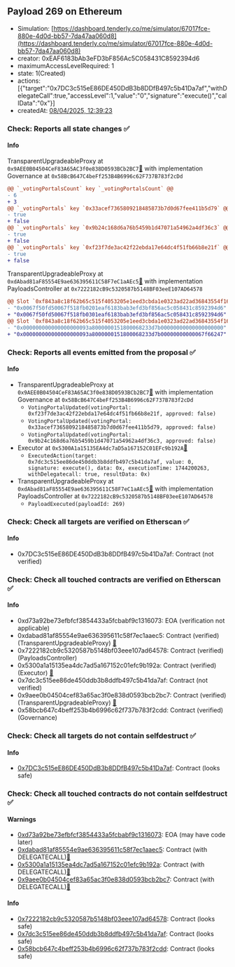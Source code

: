 ## Payload 269 on Ethereum

- Simulation: [https://dashboard.tenderly.co/me/simulator/67017fce-880e-4d0d-bb57-7da47aa060d8](https://dashboard.tenderly.co/me/simulator/67017fce-880e-4d0d-bb57-7da47aa060d8)
- creator: 0xEAF6183bAb3eFD3bF856Ac5C058431C8592394d6
- maximumAccessLevelRequired: 1
- state: 1(Created)
- actions: [{"target":"0x7DC3c515eE86DE450DdB3b8DDfB497c5b41Da7af","withDelegateCall":true,"accessLevel":1,"value":"0","signature":"execute()","callData":"0x"}]
- createdAt: [08/04/2025, 12:39:23](https://etherscan.io/tx/0x92a10f63bd5b4f6c7d3c75a0f197e1faa1f48d45bd9b6226be4609439cc3b904)

### Check: Reports all state changes :white_check_mark:

#### Info


TransparentUpgradeableProxy at `0x9AEE0B04504CeF83A65AC3f0e838D0593BCb2BC7`[:ghost:](https://github.com/bgd-labs/aave-address-book "GovernanceV3Ethereum.GOVERNANCE") with implementation Governance at `0x58BcB647C4beFf253B4B6996c62F737B783f2cDd`
```diff
@@ `_votingPortalsCount` key `_votingPortalsCount` @@
- 6
+ 3
@@ `_votingPortals` key `0x33acef7365809218485873b7d0d67fee411b5d79` @@
- true
+ false
@@ `_votingPortals` key `0x9b24c168d6a76b5459b1d47071a54962a4df36c3` @@
- true
+ false
@@ `_votingPortals` key `0xf23f7de3ac42f22ebda17e64dc4f51fb66b8e21f` @@
- true
+ false
```

TransparentUpgradeableProxy at `0xdAbad81aF85554E9ae636395611C58F7eC1aAEc5`[:ghost:](https://github.com/bgd-labs/aave-address-book "GovernanceV3Ethereum.PAYLOADS_CONTROLLER") with implementation PayloadsController at `0x7222182cB9c5320587b5148BF03eeE107AD64578`
```diff
@@ Slot `0xf843a8c18f62b65c515f4053205e1eed3cbda1e0323ad22ad36843554f16bfc6` @@
- "0x0067f50fd50067f518fb0201eaf6183bab3efd3bf856ac5c058431c8592394d6"
+ "0x0067f50fd50067f518fb0301eaf6183bab3efd3bf856ac5c058431c8592394d6"
@@ Slot `0xf843a8c18f62b65c515f4053205e1eed3cbda1e0323ad22ad36843554f16bfc7` @@
- "0x000000000000000000093a8000000151800068233d7b00000000000000000000"
+ "0x000000000000000000093a8000000151800068233d7b00000000000067f66247"
```


### Check: Reports all events emitted from the proposal :white_check_mark:

#### Info

- TransparentUpgradeableProxy at `0x9AEE0B04504CeF83A65AC3f0e838D0593BCb2BC7`[:ghost:](https://github.com/bgd-labs/aave-address-book "GovernanceV3Ethereum.GOVERNANCE") with implementation Governance at `0x58BcB647C4beFf253B4B6996c62F737B783f2cDd`
  - `VotingPortalUpdated(votingPortal: 0xf23f7de3ac42f22ebda17e64dc4f51fb66b8e21f, approved: false)`
  - `VotingPortalUpdated(votingPortal: 0x33acef7365809218485873b7d0d67fee411b5d79, approved: false)`
  - `VotingPortalUpdated(votingPortal: 0x9b24c168d6a76b5459b1d47071a54962a4df36c3, approved: false)`
- Executor at `0x5300A1a15135EA4dc7aD5a167152C01EFc9b192A`[:ghost:](https://github.com/bgd-labs/aave-address-book "AaveV2Ethereum.POOL_ADMIN, AaveV2EthereumAMM.POOL_ADMIN, AaveV3Ethereum.ACL_ADMIN, AaveV3EthereumEtherFi.ACL_ADMIN, AaveV3EthereumLido.ACL_ADMIN, GovernanceV3Ethereum.EXECUTOR_LVL_1")
  - `ExecutedAction(target: 0x7dc3c515ee86de450ddb3b8ddfb497c5b41da7af, value: 0, signature: execute(), data: 0x, executionTime: 1744200263, withDelegatecall: true, resultData: 0x)`
- TransparentUpgradeableProxy at `0xdAbad81aF85554E9ae636395611C58F7eC1aAEc5`[:ghost:](https://github.com/bgd-labs/aave-address-book "GovernanceV3Ethereum.PAYLOADS_CONTROLLER") with implementation PayloadsController at `0x7222182cB9c5320587b5148BF03eeE107AD64578`
  - `PayloadExecuted(payloadId: 269)`

### Check: Check all targets are verified on Etherscan :white_check_mark:

#### Info

- 0x7DC3c515eE86DE450DdB3b8DDfB497c5b41Da7af: Contract (not verified) 

### Check: Check all touched contracts are verified on Etherscan :white_check_mark:

#### Info

- 0xd73a92be73efbfcf3854433a5fcbabf9c1316073: EOA (verification not applicable)
- 0xdabad81af85554e9ae636395611c58f7ec1aaec5: Contract (verified) (TransparentUpgradeableProxy) [:ghost:](https://github.com/bgd-labs/aave-address-book "GovernanceV3Ethereum.PAYLOADS_CONTROLLER")
- 0x7222182cb9c5320587b5148bf03eee107ad64578: Contract (verified) (PayloadsController) 
- 0x5300a1a15135ea4dc7ad5a167152c01efc9b192a: Contract (verified) (Executor) [:ghost:](https://github.com/bgd-labs/aave-address-book "AaveV2Ethereum.POOL_ADMIN, AaveV2EthereumAMM.POOL_ADMIN, AaveV3Ethereum.ACL_ADMIN, AaveV3EthereumEtherFi.ACL_ADMIN, AaveV3EthereumLido.ACL_ADMIN, GovernanceV3Ethereum.EXECUTOR_LVL_1")
- 0x7dc3c515ee86de450ddb3b8ddfb497c5b41da7af: Contract (not verified) 
- 0x9aee0b04504cef83a65ac3f0e838d0593bcb2bc7: Contract (verified) (TransparentUpgradeableProxy) [:ghost:](https://github.com/bgd-labs/aave-address-book "GovernanceV3Ethereum.GOVERNANCE")
- 0x58bcb647c4beff253b4b6996c62f737b783f2cdd: Contract (verified) (Governance) 

### Check: Check all targets do not contain selfdestruct :white_check_mark:

#### Info

- [0x7DC3c515eE86DE450DdB3b8DDfB497c5b41Da7af](https://etherscan.io/address/0x7DC3c515eE86DE450DdB3b8DDfB497c5b41Da7af): Contract (looks safe)

### Check: Check all touched contracts do not contain selfdestruct :white_check_mark:

#### Warnings

- [0xd73a92be73efbfcf3854433a5fcbabf9c1316073](https://etherscan.io/address/0xd73a92be73efbfcf3854433a5fcbabf9c1316073): EOA (may have code later)
- [0xdabad81af85554e9ae636395611c58f7ec1aaec5](https://etherscan.io/address/0xdabad81af85554e9ae636395611c58f7ec1aaec5): Contract (with DELEGATECALL)[:ghost:](https://github.com/bgd-labs/aave-address-book "GovernanceV3Ethereum.PAYLOADS_CONTROLLER")
- [0x5300a1a15135ea4dc7ad5a167152c01efc9b192a](https://etherscan.io/address/0x5300a1a15135ea4dc7ad5a167152c01efc9b192a): Contract (with DELEGATECALL)[:ghost:](https://github.com/bgd-labs/aave-address-book "AaveV2Ethereum.POOL_ADMIN, AaveV2EthereumAMM.POOL_ADMIN, AaveV3Ethereum.ACL_ADMIN, AaveV3EthereumEtherFi.ACL_ADMIN, AaveV3EthereumLido.ACL_ADMIN, GovernanceV3Ethereum.EXECUTOR_LVL_1")
- [0x9aee0b04504cef83a65ac3f0e838d0593bcb2bc7](https://etherscan.io/address/0x9aee0b04504cef83a65ac3f0e838d0593bcb2bc7): Contract (with DELEGATECALL)[:ghost:](https://github.com/bgd-labs/aave-address-book "GovernanceV3Ethereum.GOVERNANCE")

#### Info

- [0x7222182cb9c5320587b5148bf03eee107ad64578](https://etherscan.io/address/0x7222182cb9c5320587b5148bf03eee107ad64578): Contract (looks safe)
- [0x7dc3c515ee86de450ddb3b8ddfb497c5b41da7af](https://etherscan.io/address/0x7dc3c515ee86de450ddb3b8ddfb497c5b41da7af): Contract (looks safe)
- [0x58bcb647c4beff253b4b6996c62f737b783f2cdd](https://etherscan.io/address/0x58bcb647c4beff253b4b6996c62f737b783f2cdd): Contract (looks safe)

